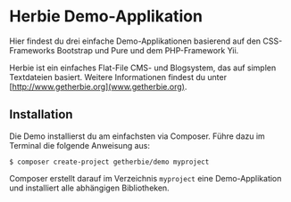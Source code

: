Herbie Demo-Applikation
=======================

Hier findest du drei einfache Demo-Applikationen basierend auf den CSS-Frameworks Bootstrap und Pure und dem PHP-Framework Yii.

Herbie ist ein einfaches Flat-File CMS- und Blogsystem, das auf simplen Textdateien basiert. Weitere Informationen findest du unter [http://www.getherbie.org](www.getherbie.org).

## Installation

Die Demo installierst du am einfachsten via Composer. Führe dazu im Terminal die folgende Anweisung aus:

    $ composer create-project getherbie/demo myproject

Composer erstellt darauf im Verzeichnis `myproject` eine Demo-Applikation und installiert alle abhängigen Bibliotheken.
